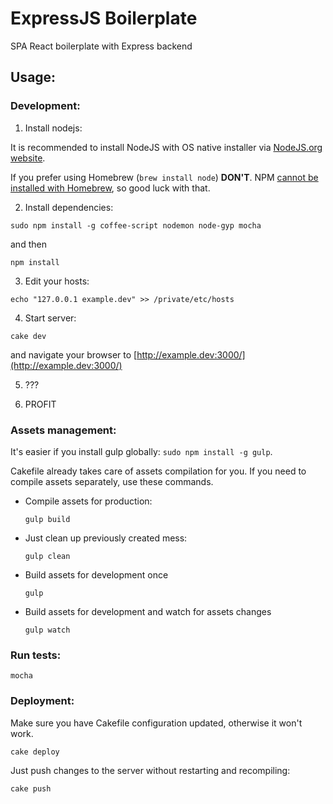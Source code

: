 # ExpressJS Boilerplate

SPA React boilerplate with Express backend

## Usage:
### Development:

1. Install nodejs:

  It is recommended to install NodeJS with OS native installer via [NodeJS.org website](http://nodejs.org/download/).

  If you prefer using Homebrew (`brew install node`) **DON'T**. NPM [cannot be installed with Homebrew](https://github.com/npm/npm/wiki/Installing-npm-with-Homebrew-on-OS%C2%A0X), so good luck with that.

2. Install dependencies:

  `sudo npm install -g coffee-script nodemon node-gyp mocha`

  and then

  `npm install`

3. Edit your hosts:

  `echo "127.0.0.1 example.dev" >> /private/etc/hosts`

4. Start server:

  `cake dev`

  and navigate your browser to [http://example.dev:3000/](http://example.dev:3000/)

5. ???

6. PROFIT

### Assets management:

It's easier if you install gulp globally: `sudo npm install -g gulp`.

Cakefile already takes care of assets compilation for you. If you need to compile assets separately, use these commands.

* Compile assets for production:

  `gulp build`

* Just clean up previously created mess:

  `gulp clean`

* Build assets for development once

  `gulp`

* Build assets for development and watch for assets changes

  `gulp watch`

### Run tests:

  `mocha`

### Deployment:

Make sure you have Cakefile configuration updated, otherwise it won't work.

  `cake deploy`

Just push changes to the server without restarting and recompiling:

  `cake push`
